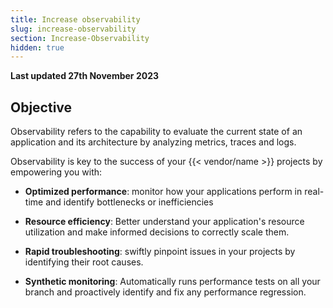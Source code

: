 ```yaml
---
title: Increase observability
slug: increase-observability
section: Increase-Observability
hidden: true
---
```


**Last updated 27th November 2023**



## Objective  

Observability refers to the capability to evaluate the current state of an application and its architecture by analyzing metrics, traces and logs.

Observability is key to the success of your {{< vendor/name >}} projects by empowering you with:

- **Optimized performance**: monitor how your applications perform in real-time and identify bottlenecks or inefficiencies


- **Resource efficiency**: Better understand your application's resource utilization and make informed decisions to correctly scale them.


- **Rapid troubleshooting**: swiftly pinpoint issues in your projects by identifying their root causes.


- **Synthetic monitoring**: Automatically runs performance tests on all your branch and proactively identify and fix any performance regression.

